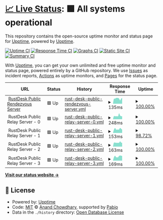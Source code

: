 # [📈 Live Status](https://upptime.github.io/upptime): <!--live status--> **🟩 All systems operational**

This repository contains the open-source uptime monitor and status page for [Upptime](https://upptime.js.org), powered by [Upptime](https://github.com/upptime/upptime).

[![Uptime CI](https://github.com/duandaxei/upptime/workflows/Uptime%20CI/badge.svg)](https://github.com/duandaxei/upptime/actions?query=workflow%3A%22Uptime+CI%22)
[![Response Time CI](https://github.com/duandaxei/upptime/workflows/Response%20Time%20CI/badge.svg)](https://github.com/duandaxei/upptime/actions?query=workflow%3A%22Response+Time+CI%22)
[![Graphs CI](https://github.com/duandaxei/upptime/workflows/Graphs%20CI/badge.svg)](https://github.com/duandaxei/upptime/actions?query=workflow%3A%22Graphs+CI%22)
[![Static Site CI](https://github.com/duandaxei/upptime/workflows/Static%20Site%20CI/badge.svg)](https://github.com/duandaxei/upptime/actions?query=workflow%3A%22Static+Site+CI%22)
[![Summary CI](https://github.com/duandaxei/upptime/workflows/Summary%20CI/badge.svg)](https://github.com/duandaxei/upptime/actions?query=workflow%3A%22Summary+CI%22)

With [Upptime](https://upptime.js.org), you can get your own unlimited and free uptime monitor and status page, powered entirely by a GitHub repository. We use [Issues](https://github.com/upptime/upptime/issues) as incident reports, [Actions](https://github.com/duandaxei/upptime/actions) as uptime monitors, and [Pages](https://upptime.github.io/upptime) for the status page.

<!--start: status pages-->
<!-- This summary is generated by Upptime (https://github.com/upptime/upptime) -->
<!-- Do not edit this manually, your changes will be overwritten -->
<!-- prettier-ignore -->
| URL | Status | History | Response Time | Uptime |
| --- | ------ | ------- | ------------- | ------ |
| <img alt="" src="https://icons.duckduckgo.com/ip3/null.ico" height="13"> [RustDesk Public Rendezvous Server](rs-ny.rustdesk.com) | 🟩 Up | [rust-desk-public-rendezvous-server.yml](https://github.com/duandaxei/upptime/commits/HEAD/history/rust-desk-public-rendezvous-server.yml) | <details><summary><img alt="Response time graph" src="./graphs/rust-desk-public-rendezvous-server/response-time-week.png" height="20"> 135ms</summary><br><a href="https://duandaxei.github.io/upptime/history/rust-desk-public-rendezvous-server"><img alt="Response time 135" src="https://img.shields.io/endpoint?url=https%3A%2F%2Fraw.githubusercontent.com%2Fduandaxei%2Fupptime%2FHEAD%2Fapi%2Frust-desk-public-rendezvous-server%2Fresponse-time.json"></a><br><a href="https://duandaxei.github.io/upptime/history/rust-desk-public-rendezvous-server"><img alt="24-hour response time 135" src="https://img.shields.io/endpoint?url=https%3A%2F%2Fraw.githubusercontent.com%2Fduandaxei%2Fupptime%2FHEAD%2Fapi%2Frust-desk-public-rendezvous-server%2Fresponse-time-day.json"></a><br><a href="https://duandaxei.github.io/upptime/history/rust-desk-public-rendezvous-server"><img alt="7-day response time 135" src="https://img.shields.io/endpoint?url=https%3A%2F%2Fraw.githubusercontent.com%2Fduandaxei%2Fupptime%2FHEAD%2Fapi%2Frust-desk-public-rendezvous-server%2Fresponse-time-week.json"></a><br><a href="https://duandaxei.github.io/upptime/history/rust-desk-public-rendezvous-server"><img alt="30-day response time 135" src="https://img.shields.io/endpoint?url=https%3A%2F%2Fraw.githubusercontent.com%2Fduandaxei%2Fupptime%2FHEAD%2Fapi%2Frust-desk-public-rendezvous-server%2Fresponse-time-month.json"></a><br><a href="https://duandaxei.github.io/upptime/history/rust-desk-public-rendezvous-server"><img alt="1-year response time 135" src="https://img.shields.io/endpoint?url=https%3A%2F%2Fraw.githubusercontent.com%2Fduandaxei%2Fupptime%2FHEAD%2Fapi%2Frust-desk-public-rendezvous-server%2Fresponse-time-year.json"></a></details> | <details><summary><a href="https://duandaxei.github.io/upptime/history/rust-desk-public-rendezvous-server">100.00%</a></summary><a href="https://duandaxei.github.io/upptime/history/rust-desk-public-rendezvous-server"><img alt="All-time uptime 100.00%" src="https://img.shields.io/endpoint?url=https%3A%2F%2Fraw.githubusercontent.com%2Fduandaxei%2Fupptime%2FHEAD%2Fapi%2Frust-desk-public-rendezvous-server%2Fuptime.json"></a><br><a href="https://duandaxei.github.io/upptime/history/rust-desk-public-rendezvous-server"><img alt="24-hour uptime 100.00%" src="https://img.shields.io/endpoint?url=https%3A%2F%2Fraw.githubusercontent.com%2Fduandaxei%2Fupptime%2FHEAD%2Fapi%2Frust-desk-public-rendezvous-server%2Fuptime-day.json"></a><br><a href="https://duandaxei.github.io/upptime/history/rust-desk-public-rendezvous-server"><img alt="7-day uptime 100.00%" src="https://img.shields.io/endpoint?url=https%3A%2F%2Fraw.githubusercontent.com%2Fduandaxei%2Fupptime%2FHEAD%2Fapi%2Frust-desk-public-rendezvous-server%2Fuptime-week.json"></a><br><a href="https://duandaxei.github.io/upptime/history/rust-desk-public-rendezvous-server"><img alt="30-day uptime 100.00%" src="https://img.shields.io/endpoint?url=https%3A%2F%2Fraw.githubusercontent.com%2Fduandaxei%2Fupptime%2FHEAD%2Fapi%2Frust-desk-public-rendezvous-server%2Fuptime-month.json"></a><br><a href="https://duandaxei.github.io/upptime/history/rust-desk-public-rendezvous-server"><img alt="1-year uptime 100.00%" src="https://img.shields.io/endpoint?url=https%3A%2F%2Fraw.githubusercontent.com%2Fduandaxei%2Fupptime%2FHEAD%2Fapi%2Frust-desk-public-rendezvous-server%2Fuptime-year.json"></a></details>
| <img alt="" src="https://icons.duckduckgo.com/ip3/null.ico" height="13"> RustDesk Public Relay Server - 0 | 🟩 Up | [rust-desk-public-relay-server-0.yml](https://github.com/duandaxei/upptime/commits/HEAD/history/rust-desk-public-relay-server-0.yml) | <details><summary><img alt="Response time graph" src="./graphs/rust-desk-public-relay-server-0/response-time-week.png" height="20"> 248ms</summary><br><a href="https://duandaxei.github.io/upptime/history/rust-desk-public-relay-server-0"><img alt="Response time 248" src="https://img.shields.io/endpoint?url=https%3A%2F%2Fraw.githubusercontent.com%2Fduandaxei%2Fupptime%2FHEAD%2Fapi%2Frust-desk-public-relay-server-0%2Fresponse-time.json"></a><br><a href="https://duandaxei.github.io/upptime/history/rust-desk-public-relay-server-0"><img alt="24-hour response time 250" src="https://img.shields.io/endpoint?url=https%3A%2F%2Fraw.githubusercontent.com%2Fduandaxei%2Fupptime%2FHEAD%2Fapi%2Frust-desk-public-relay-server-0%2Fresponse-time-day.json"></a><br><a href="https://duandaxei.github.io/upptime/history/rust-desk-public-relay-server-0"><img alt="7-day response time 248" src="https://img.shields.io/endpoint?url=https%3A%2F%2Fraw.githubusercontent.com%2Fduandaxei%2Fupptime%2FHEAD%2Fapi%2Frust-desk-public-relay-server-0%2Fresponse-time-week.json"></a><br><a href="https://duandaxei.github.io/upptime/history/rust-desk-public-relay-server-0"><img alt="30-day response time 248" src="https://img.shields.io/endpoint?url=https%3A%2F%2Fraw.githubusercontent.com%2Fduandaxei%2Fupptime%2FHEAD%2Fapi%2Frust-desk-public-relay-server-0%2Fresponse-time-month.json"></a><br><a href="https://duandaxei.github.io/upptime/history/rust-desk-public-relay-server-0"><img alt="1-year response time 248" src="https://img.shields.io/endpoint?url=https%3A%2F%2Fraw.githubusercontent.com%2Fduandaxei%2Fupptime%2FHEAD%2Fapi%2Frust-desk-public-relay-server-0%2Fresponse-time-year.json"></a></details> | <details><summary><a href="https://duandaxei.github.io/upptime/history/rust-desk-public-relay-server-0">100.00%</a></summary><a href="https://duandaxei.github.io/upptime/history/rust-desk-public-relay-server-0"><img alt="All-time uptime 100.00%" src="https://img.shields.io/endpoint?url=https%3A%2F%2Fraw.githubusercontent.com%2Fduandaxei%2Fupptime%2FHEAD%2Fapi%2Frust-desk-public-relay-server-0%2Fuptime.json"></a><br><a href="https://duandaxei.github.io/upptime/history/rust-desk-public-relay-server-0"><img alt="24-hour uptime 100.00%" src="https://img.shields.io/endpoint?url=https%3A%2F%2Fraw.githubusercontent.com%2Fduandaxei%2Fupptime%2FHEAD%2Fapi%2Frust-desk-public-relay-server-0%2Fuptime-day.json"></a><br><a href="https://duandaxei.github.io/upptime/history/rust-desk-public-relay-server-0"><img alt="7-day uptime 100.00%" src="https://img.shields.io/endpoint?url=https%3A%2F%2Fraw.githubusercontent.com%2Fduandaxei%2Fupptime%2FHEAD%2Fapi%2Frust-desk-public-relay-server-0%2Fuptime-week.json"></a><br><a href="https://duandaxei.github.io/upptime/history/rust-desk-public-relay-server-0"><img alt="30-day uptime 100.00%" src="https://img.shields.io/endpoint?url=https%3A%2F%2Fraw.githubusercontent.com%2Fduandaxei%2Fupptime%2FHEAD%2Fapi%2Frust-desk-public-relay-server-0%2Fuptime-month.json"></a><br><a href="https://duandaxei.github.io/upptime/history/rust-desk-public-relay-server-0"><img alt="1-year uptime 100.00%" src="https://img.shields.io/endpoint?url=https%3A%2F%2Fraw.githubusercontent.com%2Fduandaxei%2Fupptime%2FHEAD%2Fapi%2Frust-desk-public-relay-server-0%2Fuptime-year.json"></a></details>
| <img alt="" src="https://icons.duckduckgo.com/ip3/null.ico" height="13"> RustDesk Public Relay Server - 1 | 🟩 Up | [rust-desk-public-relay-server-1.yml](https://github.com/duandaxei/upptime/commits/HEAD/history/rust-desk-public-relay-server-1.yml) | <details><summary><img alt="Response time graph" src="./graphs/rust-desk-public-relay-server-1/response-time-week.png" height="20"> 153ms</summary><br><a href="https://duandaxei.github.io/upptime/history/rust-desk-public-relay-server-1"><img alt="Response time 153" src="https://img.shields.io/endpoint?url=https%3A%2F%2Fraw.githubusercontent.com%2Fduandaxei%2Fupptime%2FHEAD%2Fapi%2Frust-desk-public-relay-server-1%2Fresponse-time.json"></a><br><a href="https://duandaxei.github.io/upptime/history/rust-desk-public-relay-server-1"><img alt="24-hour response time 155" src="https://img.shields.io/endpoint?url=https%3A%2F%2Fraw.githubusercontent.com%2Fduandaxei%2Fupptime%2FHEAD%2Fapi%2Frust-desk-public-relay-server-1%2Fresponse-time-day.json"></a><br><a href="https://duandaxei.github.io/upptime/history/rust-desk-public-relay-server-1"><img alt="7-day response time 153" src="https://img.shields.io/endpoint?url=https%3A%2F%2Fraw.githubusercontent.com%2Fduandaxei%2Fupptime%2FHEAD%2Fapi%2Frust-desk-public-relay-server-1%2Fresponse-time-week.json"></a><br><a href="https://duandaxei.github.io/upptime/history/rust-desk-public-relay-server-1"><img alt="30-day response time 153" src="https://img.shields.io/endpoint?url=https%3A%2F%2Fraw.githubusercontent.com%2Fduandaxei%2Fupptime%2FHEAD%2Fapi%2Frust-desk-public-relay-server-1%2Fresponse-time-month.json"></a><br><a href="https://duandaxei.github.io/upptime/history/rust-desk-public-relay-server-1"><img alt="1-year response time 153" src="https://img.shields.io/endpoint?url=https%3A%2F%2Fraw.githubusercontent.com%2Fduandaxei%2Fupptime%2FHEAD%2Fapi%2Frust-desk-public-relay-server-1%2Fresponse-time-year.json"></a></details> | <details><summary><a href="https://duandaxei.github.io/upptime/history/rust-desk-public-relay-server-1">98.72%</a></summary><a href="https://duandaxei.github.io/upptime/history/rust-desk-public-relay-server-1"><img alt="All-time uptime 98.72%" src="https://img.shields.io/endpoint?url=https%3A%2F%2Fraw.githubusercontent.com%2Fduandaxei%2Fupptime%2FHEAD%2Fapi%2Frust-desk-public-relay-server-1%2Fuptime.json"></a><br><a href="https://duandaxei.github.io/upptime/history/rust-desk-public-relay-server-1"><img alt="24-hour uptime 98.66%" src="https://img.shields.io/endpoint?url=https%3A%2F%2Fraw.githubusercontent.com%2Fduandaxei%2Fupptime%2FHEAD%2Fapi%2Frust-desk-public-relay-server-1%2Fuptime-day.json"></a><br><a href="https://duandaxei.github.io/upptime/history/rust-desk-public-relay-server-1"><img alt="7-day uptime 98.72%" src="https://img.shields.io/endpoint?url=https%3A%2F%2Fraw.githubusercontent.com%2Fduandaxei%2Fupptime%2FHEAD%2Fapi%2Frust-desk-public-relay-server-1%2Fuptime-week.json"></a><br><a href="https://duandaxei.github.io/upptime/history/rust-desk-public-relay-server-1"><img alt="30-day uptime 98.72%" src="https://img.shields.io/endpoint?url=https%3A%2F%2Fraw.githubusercontent.com%2Fduandaxei%2Fupptime%2FHEAD%2Fapi%2Frust-desk-public-relay-server-1%2Fuptime-month.json"></a><br><a href="https://duandaxei.github.io/upptime/history/rust-desk-public-relay-server-1"><img alt="1-year uptime 98.72%" src="https://img.shields.io/endpoint?url=https%3A%2F%2Fraw.githubusercontent.com%2Fduandaxei%2Fupptime%2FHEAD%2Fapi%2Frust-desk-public-relay-server-1%2Fuptime-year.json"></a></details>
| <img alt="" src="https://icons.duckduckgo.com/ip3/null.ico" height="13"> RustDesk Public Relay Server - 2 | 🟩 Up | [rust-desk-public-relay-server-2.yml](https://github.com/duandaxei/upptime/commits/HEAD/history/rust-desk-public-relay-server-2.yml) | <details><summary><img alt="Response time graph" src="./graphs/rust-desk-public-relay-server-2/response-time-week.png" height="20"> 163ms</summary><br><a href="https://duandaxei.github.io/upptime/history/rust-desk-public-relay-server-2"><img alt="Response time 163" src="https://img.shields.io/endpoint?url=https%3A%2F%2Fraw.githubusercontent.com%2Fduandaxei%2Fupptime%2FHEAD%2Fapi%2Frust-desk-public-relay-server-2%2Fresponse-time.json"></a><br><a href="https://duandaxei.github.io/upptime/history/rust-desk-public-relay-server-2"><img alt="24-hour response time 163" src="https://img.shields.io/endpoint?url=https%3A%2F%2Fraw.githubusercontent.com%2Fduandaxei%2Fupptime%2FHEAD%2Fapi%2Frust-desk-public-relay-server-2%2Fresponse-time-day.json"></a><br><a href="https://duandaxei.github.io/upptime/history/rust-desk-public-relay-server-2"><img alt="7-day response time 163" src="https://img.shields.io/endpoint?url=https%3A%2F%2Fraw.githubusercontent.com%2Fduandaxei%2Fupptime%2FHEAD%2Fapi%2Frust-desk-public-relay-server-2%2Fresponse-time-week.json"></a><br><a href="https://duandaxei.github.io/upptime/history/rust-desk-public-relay-server-2"><img alt="30-day response time 163" src="https://img.shields.io/endpoint?url=https%3A%2F%2Fraw.githubusercontent.com%2Fduandaxei%2Fupptime%2FHEAD%2Fapi%2Frust-desk-public-relay-server-2%2Fresponse-time-month.json"></a><br><a href="https://duandaxei.github.io/upptime/history/rust-desk-public-relay-server-2"><img alt="1-year response time 163" src="https://img.shields.io/endpoint?url=https%3A%2F%2Fraw.githubusercontent.com%2Fduandaxei%2Fupptime%2FHEAD%2Fapi%2Frust-desk-public-relay-server-2%2Fresponse-time-year.json"></a></details> | <details><summary><a href="https://duandaxei.github.io/upptime/history/rust-desk-public-relay-server-2">100.00%</a></summary><a href="https://duandaxei.github.io/upptime/history/rust-desk-public-relay-server-2"><img alt="All-time uptime 100.00%" src="https://img.shields.io/endpoint?url=https%3A%2F%2Fraw.githubusercontent.com%2Fduandaxei%2Fupptime%2FHEAD%2Fapi%2Frust-desk-public-relay-server-2%2Fuptime.json"></a><br><a href="https://duandaxei.github.io/upptime/history/rust-desk-public-relay-server-2"><img alt="24-hour uptime 100.00%" src="https://img.shields.io/endpoint?url=https%3A%2F%2Fraw.githubusercontent.com%2Fduandaxei%2Fupptime%2FHEAD%2Fapi%2Frust-desk-public-relay-server-2%2Fuptime-day.json"></a><br><a href="https://duandaxei.github.io/upptime/history/rust-desk-public-relay-server-2"><img alt="7-day uptime 100.00%" src="https://img.shields.io/endpoint?url=https%3A%2F%2Fraw.githubusercontent.com%2Fduandaxei%2Fupptime%2FHEAD%2Fapi%2Frust-desk-public-relay-server-2%2Fuptime-week.json"></a><br><a href="https://duandaxei.github.io/upptime/history/rust-desk-public-relay-server-2"><img alt="30-day uptime 100.00%" src="https://img.shields.io/endpoint?url=https%3A%2F%2Fraw.githubusercontent.com%2Fduandaxei%2Fupptime%2FHEAD%2Fapi%2Frust-desk-public-relay-server-2%2Fuptime-month.json"></a><br><a href="https://duandaxei.github.io/upptime/history/rust-desk-public-relay-server-2"><img alt="1-year uptime 100.00%" src="https://img.shields.io/endpoint?url=https%3A%2F%2Fraw.githubusercontent.com%2Fduandaxei%2Fupptime%2FHEAD%2Fapi%2Frust-desk-public-relay-server-2%2Fuptime-year.json"></a></details>
| <img alt="" src="https://icons.duckduckgo.com/ip3/null.ico" height="13"> RustDesk Public Relay Server - 3 | 🟩 Up | [rust-desk-public-relay-server-3.yml](https://github.com/duandaxei/upptime/commits/HEAD/history/rust-desk-public-relay-server-3.yml) | <details><summary><img alt="Response time graph" src="./graphs/rust-desk-public-relay-server-3/response-time-week.png" height="20"> 169ms</summary><br><a href="https://duandaxei.github.io/upptime/history/rust-desk-public-relay-server-3"><img alt="Response time 169" src="https://img.shields.io/endpoint?url=https%3A%2F%2Fraw.githubusercontent.com%2Fduandaxei%2Fupptime%2FHEAD%2Fapi%2Frust-desk-public-relay-server-3%2Fresponse-time.json"></a><br><a href="https://duandaxei.github.io/upptime/history/rust-desk-public-relay-server-3"><img alt="24-hour response time 173" src="https://img.shields.io/endpoint?url=https%3A%2F%2Fraw.githubusercontent.com%2Fduandaxei%2Fupptime%2FHEAD%2Fapi%2Frust-desk-public-relay-server-3%2Fresponse-time-day.json"></a><br><a href="https://duandaxei.github.io/upptime/history/rust-desk-public-relay-server-3"><img alt="7-day response time 169" src="https://img.shields.io/endpoint?url=https%3A%2F%2Fraw.githubusercontent.com%2Fduandaxei%2Fupptime%2FHEAD%2Fapi%2Frust-desk-public-relay-server-3%2Fresponse-time-week.json"></a><br><a href="https://duandaxei.github.io/upptime/history/rust-desk-public-relay-server-3"><img alt="30-day response time 169" src="https://img.shields.io/endpoint?url=https%3A%2F%2Fraw.githubusercontent.com%2Fduandaxei%2Fupptime%2FHEAD%2Fapi%2Frust-desk-public-relay-server-3%2Fresponse-time-month.json"></a><br><a href="https://duandaxei.github.io/upptime/history/rust-desk-public-relay-server-3"><img alt="1-year response time 169" src="https://img.shields.io/endpoint?url=https%3A%2F%2Fraw.githubusercontent.com%2Fduandaxei%2Fupptime%2FHEAD%2Fapi%2Frust-desk-public-relay-server-3%2Fresponse-time-year.json"></a></details> | <details><summary><a href="https://duandaxei.github.io/upptime/history/rust-desk-public-relay-server-3">100.00%</a></summary><a href="https://duandaxei.github.io/upptime/history/rust-desk-public-relay-server-3"><img alt="All-time uptime 100.00%" src="https://img.shields.io/endpoint?url=https%3A%2F%2Fraw.githubusercontent.com%2Fduandaxei%2Fupptime%2FHEAD%2Fapi%2Frust-desk-public-relay-server-3%2Fuptime.json"></a><br><a href="https://duandaxei.github.io/upptime/history/rust-desk-public-relay-server-3"><img alt="24-hour uptime 100.00%" src="https://img.shields.io/endpoint?url=https%3A%2F%2Fraw.githubusercontent.com%2Fduandaxei%2Fupptime%2FHEAD%2Fapi%2Frust-desk-public-relay-server-3%2Fuptime-day.json"></a><br><a href="https://duandaxei.github.io/upptime/history/rust-desk-public-relay-server-3"><img alt="7-day uptime 100.00%" src="https://img.shields.io/endpoint?url=https%3A%2F%2Fraw.githubusercontent.com%2Fduandaxei%2Fupptime%2FHEAD%2Fapi%2Frust-desk-public-relay-server-3%2Fuptime-week.json"></a><br><a href="https://duandaxei.github.io/upptime/history/rust-desk-public-relay-server-3"><img alt="30-day uptime 100.00%" src="https://img.shields.io/endpoint?url=https%3A%2F%2Fraw.githubusercontent.com%2Fduandaxei%2Fupptime%2FHEAD%2Fapi%2Frust-desk-public-relay-server-3%2Fuptime-month.json"></a><br><a href="https://duandaxei.github.io/upptime/history/rust-desk-public-relay-server-3"><img alt="1-year uptime 100.00%" src="https://img.shields.io/endpoint?url=https%3A%2F%2Fraw.githubusercontent.com%2Fduandaxei%2Fupptime%2FHEAD%2Fapi%2Frust-desk-public-relay-server-3%2Fuptime-year.json"></a></details>

<!--end: status pages-->

[**Visit our status website →**](https://upptime.github.io/upptime)

## 📄 License

- Powered by: [Upptime](https://github.com/upptime/upptime)
- Code: [MIT](./LICENSE) © [Anand Chowdhary](https://anandchowdhary.com), supported by [Pabio](https://pabio.com)
- Data in the `./history` directory: [Open Database License](https://opendatacommons.org/licenses/odbl/1-0/)
